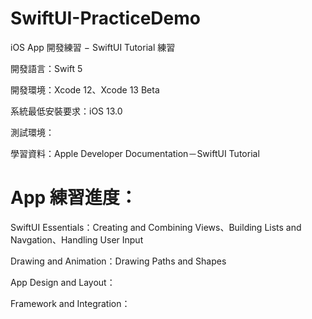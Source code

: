 # SwiftUI-PracticeDemo

iOS App 開發練習 − SwiftUI Tutorial 練習

開發語言：Swift 5

開發環境：Xcode 12、Xcode 13 Beta

系統最低安裝要求：iOS 13.0

測試環境：

學習資料：Apple Developer Documentation－SwiftUI Tutorial

# App 練習進度：

SwiftUI Essentials：Creating and Combining Views、Building Lists and Navgation、Handling User Input

Drawing and Animation：Drawing Paths and Shapes

App Design and Layout：

Framework and Integration：

